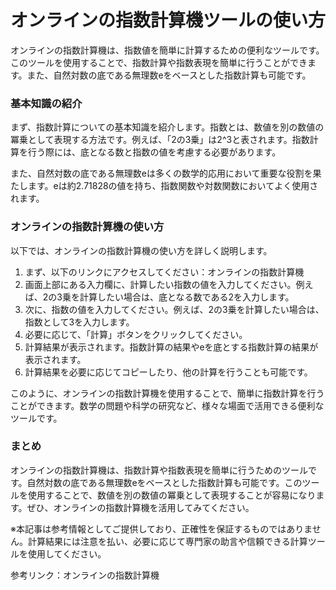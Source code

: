 オンラインの指数計算機ツールの使い方
==================

オンラインの指数計算機は、指数値を簡単に計算するための便利なツールです。このツールを使用することで、指数計算や指数表現を簡単に行うことができます。また、自然対数の底である無理数eをベースとした指数計算も可能です。

### 基本知識の紹介

まず、指数計算についての基本知識を紹介します。指数とは、数値を別の数値の冪乗として表現する方法です。例えば、「2の3乗」は2^3と表されます。指数計算を行う際には、底となる数と指数の値を考慮する必要があります。

また、自然対数の底である無理数eは多くの数学的応用において重要な役割を果たします。eは約2.71828の値を持ち、指数関数や対数関数においてよく使用されます。

### オンラインの指数計算機の使い方

以下では、オンラインの指数計算機の使い方を詳しく説明します。

1. まず、以下のリンクにアクセスしてください：オンラインの指数計算機
2. 画面上部にある入力欄に、計算したい指数の値を入力してください。例えば、2の3乗を計算したい場合は、底となる数である2を入力します。
3. 次に、指数の値を入力してください。例えば、2の3乗を計算したい場合は、指数として3を入力します。
4. 必要に応じて、「計算」ボタンをクリックしてください。
5. 計算結果が表示されます。指数計算の結果やeを底とする指数計算の結果が表示されます。
6. 計算結果を必要に応じてコピーしたり、他の計算を行うことも可能です。

このように、オンラインの指数計算機を使用することで、簡単に指数計算を行うことができます。数学の問題や科学の研究など、様々な場面で活用できる便利なツールです。

### まとめ

オンラインの指数計算機は、指数計算や指数表現を簡単に行うためのツールです。自然対数の底である無理数eをベースとした指数計算も可能です。このツールを使用することで、数値を別の数値の冪乗として表現することが容易になります。ぜひ、オンラインの指数計算機を活用してみてください。

※本記事は参考情報としてご提供しており、正確性を保証するものではありません。計算結果には注意を払い、必要に応じて専門家の助言や信頼できる計算ツールを使用してください。

参考リンク：オンラインの指数計算機